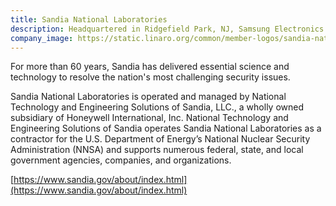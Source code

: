 ```yaml
---
title: Sandia National Laboratories
description: Headquartered in Ridgefield Park, NJ, Samsung Electronics America, Inc. (SEA), is a recognized innovation leader in consumer electronics design and technology.
company_image: https://static.linaro.org/common/member-logos/sandia-national-laboratories.jpg
---
```

For more than 60 years, Sandia has delivered essential science and technology to resolve the nation's most challenging security issues.

Sandia National Laboratories is operated and managed by National Technology and Engineering Solutions of Sandia, LLC., a wholly owned subsidiary of Honeywell International, Inc. National Technology and Engineering Solutions of Sandia operates Sandia National Laboratories as a contractor for the U.S. Department of Energy’s National Nuclear Security Administration (NNSA) and supports numerous federal, state, and local government agencies, companies, and organizations. 

[https://www.sandia.gov/about/index.html](https://www.sandia.gov/about/index.html)

